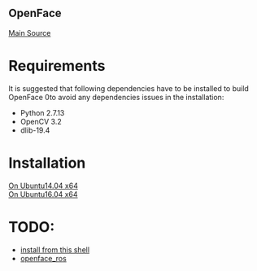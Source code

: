 OpenFace
---

[Main Source](https://github.com/TadasBaltrusaitis/OpenFace)

# Requirements

It is suggested that following dependencies have to be installed to
build OpenFace 0to avoid any dependencies issues in the installation:
* Python 2.7.13
* OpenCV 3.2
* dlib-19.4

# Installation
[On Ubuntu14.04 x64](https://github.com/mxochicale/openface/blob/master/INSTALLATION_Ubuntu14.04.md)  
[On Ubuntu16.04 x64](https://github.com/mxochicale/openface/blob/master/INSTALLATION_Ubuntu16.04.md)  


# TODO:
* [install from this shell](https://github.com/TadasBaltrusaitis/OpenFace/blob/master/install.sh)
* [openface_ros](https://github.com/interaction-lab/openface_ros)
